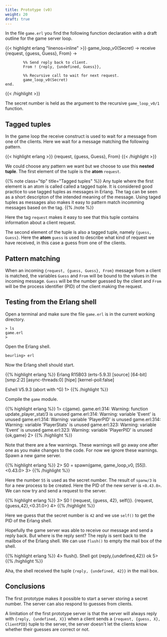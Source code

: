 ```yaml
---
title: Prototype (v0)
weight: 20
draft: true
---
```


In the file `game.erl` you find the following function declaration witih a draft
outline for the game server loop.

{{< highlight erlang  "linenos=inline" >}}
game_loop_v0(Secret) ->
    receive
        {request, {guess, Guess}, From} ->

            %% Send reply back to client.
            From ! {reply, {undefined, Guess}},

            %% Recursive call to wait for next request.
            game_loop_v0(Secret)
    end.
{{< /highlight >}}

The secret number is held as the argument to the recursive `game_loop_v0/1`
function.


## Tagged tuples 

In the game loop the receive construct is used to wait for a message from one of
the clients. Here we wait for a message matching the following pattern.

{{< highlight erlang >}}
{request, {guess, Guess}, From}
{{< /highlight >}}

We could choose any pattern we want but we choose to use this **nested tuple**. The
first element of the tuple is the **atom** `request`. 

{{% note class="tip" title="Tagged tuples" %}}
Any tuple where the first
element is an atom is called called a tagged tuple. It is considered good
practice to use tagged tuples as messages in Erlang. The tag can be seen as a
short descripton of the intended meaning of the message. Using taged tuples as
messages also makes it easy to pattern match incomming messages based on the
tag. 
{{% /note %}}

Here the tag `request` makes it easy to see that this tuple contains
information about a client request. 

The second element of the tuple is also a tagged tuple, namely `{guess, Guess}`.
Here the **atom** `guess` is used to describe what kind of request we have received,
in this case a guess from one of the clients. 

## Pattern matching 

When an incoming `{request, {guess, Guess}, From}` message from a client is
matched, the variables `Guess` and `From` will be bound to the values in the
incoming message. `Guess` will be the number guessed by the client and `From`
will be the process identifier (PID) of the client making the request.

## Testing from the Erlang shell

Open a terminal and make sure the file `game.erl` is in the current working
directory.

``` shell
> ls
game.erl  
>
```

Open the Erlang shell.

``` shell
beurling> erl
```

Now the Erlang shell should start. 

{{% highlight erlang %}}
Erlang R15B03
(erts-5.9.3)
[source] [64-bit] [smp:2:2] [async-threads:0] [hipe] [kernel-poll:false]

Eshell V5.9.3 (abort with ^G)
1> 
{{% /highlight %}}

Compile the `game` module. 

{{% highlight erlang %}}
1> c(game).
game.erl:314: Warning: function update_player_stat/3 is unused
game.erl:314: Warning: variable 'Event' is unused
game.erl:314: Warning: variable 'PlayerPID' is unused
game.erl:314: Warning: variable 'PlayerStats' is unused
game.erl:323: Warning: variable 'Event' is unused
game.erl:323: Warning: variable 'PlayerPID' is unused
{ok,game}
2> 
{{% /highlight  %}}

Note that there are a few warnings. These warnings will go away one after one as
you make changes to the code. For now we ignore these warnings. 
Spawn a new game server.

{{% highlight erlang %}}
2> S0 = spawn(game, game_loop_v0, [55]).
<0.43.0>
3> 
{{% /highlight %}}

Here the number `55`  is used as the secret number. The result of `spanw/3` is for a
new process to be created. Here the PID of the new server is `<0.43.0>`.
We can now try and send a request to the server.

{{% highlight erlang %}}
3> S0 ! {request, {guess, 42}, self()}. 
{request,{guess,42},<0.31.0>}
4> 
{{% /highlight %}}

Here we guess that the secret number is `42` and we use `self()` to get the PID of
the Erlang shell.

Hopefully the game server was able to receive our message and send a reply back.
But where is the reply sent? The reply is sent back to the mailbox of the Erlang
shell. We can use `flush()` to empty the mail box of the shell.

{{% highlight erlang %}}
4> flush(). 
Shell got {reply,{undefined,42}}
ok
5> 
{{% /highlight %}}

Aha, the shell received the tuple `{reply, {undefined, 42}}` in the mail box.

## Conclusions 

The first prototype makes it possible to start a server storing  a
secret number. The server can also respond to guesses from clients. 

A limitation of the first prototype server is that the server will always reply with
`{reply, {undefined, X}}` when a client sends a `{request, {guess, X}, ClientPID}` tuple
to the server, the server doesn't let the clients know whether their guesses are
correct or not.

